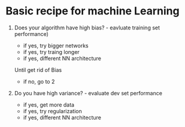 # Basic recipe for machine Learning

1. Does your algorithm have high bias? - eavluate training set performance)
    - if yes, try bigger networks
    - if yes, try traing longer
    - if yes, different NN architecture

    Until get rid of Bias
    - if no, go to 2
2. Do you have high variance? - evaluate dev set performance
    - if yes, get more data
    - if yes, try regularization
    - if yes, different NN architecture
